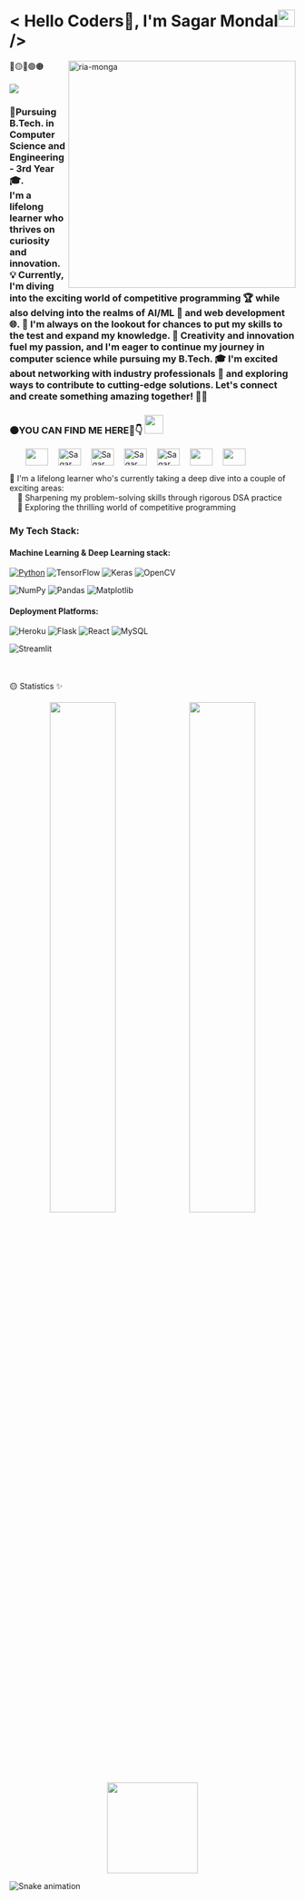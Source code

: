 <h1 align="left"> < Hello Coders🚀, I'm Sagar Mondal<img src="https://raw.githubusercontent.com/syedareehaquasar/syedareehaquasar/master/gifs/Hi.gif" width="30px">/></h2>
<img align="right" src="https://cdn.dribbble.com/users/1818132/screenshots/4863343/media/3251fb0614b36dd4c2726fb1ed37c9a7.gif" alt="ria-monga" height="400" />

🔵🟡🔴🟢🟠
  <br /><br /><img src="https://badges.pufler.dev/visits/Sagar-Mondal/Sagar-Mondal">
<h3> 🔵Pursuing B.Tech. in Computer Science and Engineering - 3rd Year🎓.<br /> I'm a lifelong learner who thrives on curiosity and innovation. 💡 Currently, I'm diving into the exciting world of competitive programming 🏆 while also delving into the realms of AI/ML 🤖 and web development 🌐. 🚀 I'm always on the lookout for chances to put my skills to the test and expand my knowledge. 🌈 Creativity and innovation fuel my passion, and I'm eager to continue my journey in computer science while pursuing my B.Tech. 🎓 I'm excited about networking with industry professionals 🤝 and exploring ways to contribute to cutting-edge solutions. Let's connect and create something amazing together! 🚀🌟
<p align="left">
  <p align = "left"><h3 align="left">🟠YOU CAN FIND ME HERE🤩👇 <img src="https://github.com/rajput2107/rajput2107/blob/master/Assets/Handshake.gif" height="33px" /></p>  </h3>
  
&emsp;&emsp;<a href="https://www.linkedin.com/in/sagar-mondal-a78720223/" target="blank"><img align="center" src="https://cdn.jsdelivr.net/npm/simple-icons@3.0.1/icons/linkedin.svg"  height="30" width="40" /></a>
&emsp;<a href="https://github.com/Sagar-Mondal" target="blank"><img align="center" src="https://cdn.jsdelivr.net/npm/simple-icons@3.0.1/icons/github.svg" alt="Sagar Mondal" height="30" width="40" /></a>
&emsp;<a href="https://leetcode.com/SagarMondal/" target="blank"><img align="center" src="https://www.svgrepo.com/show/306328/leetcode.svg" alt="Sagar Mondal" height="30" width="40" /></a>
&emsp;<a href="https://www.hackerrank.com/sagar_mondal" target="blank"><img align="center" src="https://www.svgrepo.com/show/443126/brand-hackerrank.svg" alt="Sagar Mondal" height="30" width="40" /></a>
 &emsp;<a href="https://www.codechef.com/users/sagar_mondal" target="blank"><img align="center" src="https://www.svgrepo.com/show/305880/codechef.svg" alt="Sagar Mondal" height="30" width="40" /></a>
 &emsp;<a href="https://auth.geeksforgeeks.org/user/sagarmondal2021/practice" target="blank"><img align="center" src="https://www.svgrepo.com/show/330494/geeksforgeeks.svg" height="30" width="40" /></a>
 &emsp;<a href="https://codeforces.com/profile/SagarMondal" target="blank"><img align="center" src="https://www.svgrepo.com/show/442975/brand-codeforces.svg" height="30" width="40" /></a>

 
🔵  I'm a lifelong learner who's currently taking a deep dive into a couple of exciting areas:
<br />&emsp;🚀 Sharpening my problem-solving skills through rigorous DSA practice
  <br />&emsp;🚀 Exploring the thrilling world of competitive programming

### My Tech Stack:
#### Machine Learning & Deep Learning stack:
[![Python](https://img.shields.io/badge/-Python-033800?&logo=python&logoColor=0bf)](https://github.com/adamalston?tab=repositories&q=&type=&language=python)
![TensorFlow](https://img.shields.io/badge/-TensorFlow-067300?&logo=TensorFlow&logoColor=f77c00)
![Keras](https://img.shields.io/badge/Keras%20-%23D00000.svg?&style=for-the-badge&logo=Keras&logoColor=white)
![OpenCV](https://img.shields.io/badge/OpenCV-27338e?style=for-the-badge&logo=OpenCV&logoColor=white)

![NumPy](https://img.shields.io/badge/-NumPy-0d0138?&logo=NumPy&logoColor=ff6791)
![Pandas](https://img.shields.io/badge/-Pandas-130252?&logo=Pandas&logoColor=0ff)
![Matplotlib](https://img.shields.io/badge/-Matplotlib-170263?&logo=Matplotlib&logoColor=336791)

#### Deployment Platforms:
![Heroku](https://img.shields.io/badge/Heroku-430098?style=for-the-badge&logo=heroku&logoColor=white)
![Flask](https://img.shields.io/badge/Flask-000000?style=for-the-badge&logo=flask&logoColor=white)
![React](https://img.shields.io/badge/react-%2320232a.svg?style=for-the-badge&logo=react&logoColor=%2361DAFB)
![MySQL](https://img.shields.io/badge/mysql-%2300f.svg?style=for-the-badge&logo=mysql&logoColor=white)

![Streamlit](https://static.streamlit.io/badges/streamlit_badge_black_white.svg)


<br /><br />🟡 Statistics ✨
<br />

<div align="center">
  <img width="48%" src="https://github-readme-stats.vercel.app/api?username=Sagar-Mondal&theme=radical&show_icons=true" />
  <img width="48%" src="https://github-readme-streak-stats.herokuapp.com/?user=Sagar-Mondal&theme=radical&show_icons=true" />
</div>
  
<!-- ![github graph](https://activity-graph.herokuapp.com/graph?username=Sagar-Mondal&theme=react-dark&hide_border=true) -->
<br>

<p align="center"> <img src="https://octodex.github.com/images/daftpunktocat-thomas.gif" height="160px" width="160px">
<br>

![Snake animation](https://github.com/Sagar-Mondal/Sagar-Mondal/blob/output/github-contribution-grid-snake.svg)
